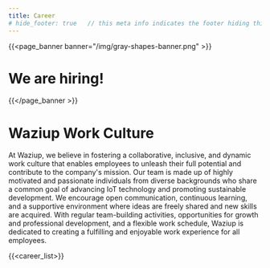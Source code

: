 ```yaml
---
title: Career
# hide_footer: true   // this meta info indicates the footer hiding thing.
---
```


{{<page_banner banner="/img/gray-shapes-banner.png" >}}
# We are hiring!
{{</page_banner >}}

# Waziup Work Culture

At Waziup, we believe in fostering a collaborative, inclusive, and dynamic work culture that enables employees to unleash their full potential and contribute to the company's mission. Our team is made up of highly motivated and passionate individuals from diverse backgrounds who share a common goal of advancing IoT technology and promoting sustainable development. We encourage open communication, continuous learning, and a supportive environment where ideas are freely shared and new skills are acquired. With regular team-building activities, opportunities for growth and professional development, and a flexible work schedule, Waziup is dedicated to creating a fulfilling and enjoyable work experience for all employees.


<!-- # Open Positions -->

{{<career_list>}}